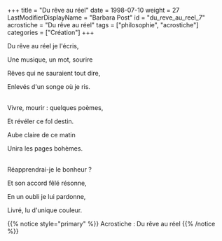 +++
title = "Du rêve au réel"
date = 1998-07-10
weight = 27
LastModifierDisplayName = "Barbara Post"
id = "du_reve_au_reel_7"
acrostiche = "Du rêve au réel"
tags = ["philosophie", "acrostiche"]
categories = ["Création"]
+++

Du rêve au réel je l'écris,

Une musique, un mot, sourire

Rêves qui ne sauraient tout dire,

Enlevés d'un songe où je ris.

 \
Vivre, mourir : quelques poèmes,

Et révéler ce fol destin.

Aube claire de ce matin

Unira les pages bohèmes.

 \
Réapprendrai-je le bonheur ?

Et son accord fêlé résonne,

En un oubli je lui pardonne,

Livré, lu d'unique couleur.

{{% notice style="primary" %}}
Acrostiche : Du rêve au réel
{{% /notice %}}
